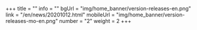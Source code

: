 +++
title = ""
info = ""
bgUrl = "img/home_banner/version-releases-en.png"
link = "/en/news/20201012.html"
mobileUrl = "img/home_banner/version-releases-mo-en.png"
number = "2"
weight =  2
+++
